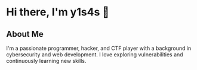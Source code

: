 # Hi there, I'm y1s4s 👋

## About Me
I'm a passionate programmer, hacker, and CTF player with a background in cybersecurity and web development. I love exploring vulnerabilities and continuously learning new skills.


